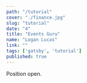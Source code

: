 ```yaml
---
path: "/tutorial"
cover: "./finance.jpg"
slug: "tutorial"
date: "4"
title: "Events Guru"
name: "Logan Lucas"
link: ""
tags: ['gatsby', 'tutorial']
published: true
---
```


Position open. 
